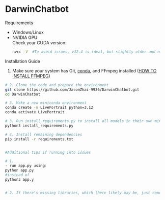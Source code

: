 # DarwinChatbot

Requirements
- Windows/Linux   
- NVIDIA GPU  
  Check your CUDA version:  
  ```bash
  nvcc -V  #To avoid issues, v12.4 is ideal, but slightly older and newer versions should also work
  ```

Installation Guide

1. Make sure your system has Git, [conda](https://www.anaconda.com/docs/getting-started/miniconda/install), and FFmpeg installed ([HOW TO INSTALL FFMPEG](FFMPEGInstall.md))

```bash
# 2. Clone the code and prepare the environment 
git clone https://github.com/JasonZhai-9936/DarwinChatbot.git
cd DarwinChatbot

# 3. Make a new miniconda environment
conda create -n LivePortrait python=3.12
conda activate LivePortrait

# 3. Run install_requirements.py to install all models in their own miniconda environments
python3 install_requirements.py

# 4. Install remaining dependencies
pip install -r requirements.txt


#Additional tips if running into issues

# 1. 
- run app.py using:
python app.py
#instead of 
python3 app.y


# 2. If there's missing libraries, which there likely may be, just conda activate the env and pip install it
```





